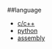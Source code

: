 ##language

* [c/c++](https://github.com/rebornfly/ftd/tree/master/language/c)
* [python](https://github.com/rebornfly/ftd/tree/master/language/python)
* [assembly](https://github.com/rebornfly/ftd/tree/master/language/assembly)
